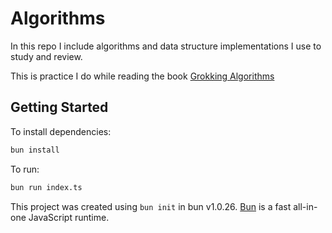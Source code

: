 # Algorithms

In this repo I include algorithms and data structure implementations I use to study and review.

This is practice I do while reading the book [Grokking Algorithms](https://www.manning.com/books/grokking-algorithms-second-edition?ar=false&lpse=B)

## Getting Started

To install dependencies:

```bash
bun install
```

To run:

```bash
bun run index.ts
```

This project was created using `bun init` in bun v1.0.26. [Bun](https://bun.sh) is a fast all-in-one JavaScript runtime.
